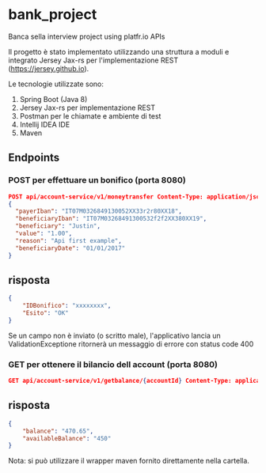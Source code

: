 # bank_project
Banca sella interview project using platfr.io APIs

Il progetto è stato implementato utilizzando una struttura a moduli e integrato Jersey Jax-rs per l'implementazione REST (https://jersey.github.io).

Le tecnologie utilizzate sono:

1. Spring Boot (Java 8)
2. Jersey Jax-rs per implementazione REST
3. Postman per le chiamate e ambiente di test
4. Intellij IDEA IDE
5. Maven

## Endpoints
### POST per effettuare un bonifico (porta 8080)
```json
POST api/account-service/v1/moneytransfer Content-Type: application/json
{
  "payerIban": "IT07M0326849130052XX33r2r80XX18",
  "beneficiaryIban": "IT07M03268491300532f2f2XX380XX19",
  "beneficiary": "Justin",
  "value": "1.00",
  "reason": "Api first example",
  "beneficiaryDate": "01/01/2017"
}
```

## risposta
```json
{
    "IDBonifico": "xxxxxxxx",
    "Esito": "OK"
}
```
Se un campo non è inviato (o scritto male), l'applicativo lancia un ValidationExceptione ritornerà un messaggio di errore con status code 400
### GET per ottenere il bilancio dell account (porta 8080)
```json
GET api/account-service/v1/getbalance/{accountId} Content-Type: application/json
```
## risposta
```json
{
    "balance": "470.65",
    "availableBalance": "450"
}
```
Nota: si può utilizzare il wrapper maven fornito direttamente nella cartella. 
